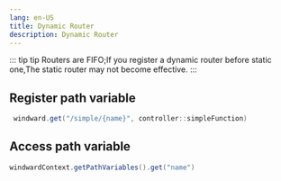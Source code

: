 ```yaml
---
lang: en-US
title: Dynamic Router
description: Dynamic Router
---
```


::: tip tip
Routers are FIFO;If you register a dynamic router before static one,The static router may not become effective.
:::

## Register path variable

```java
 windward.get("/simple/{name}", controller::simpleFunction)
```

## Access path variable

```java
windwardContext.getPathVariables().get("name")
```
